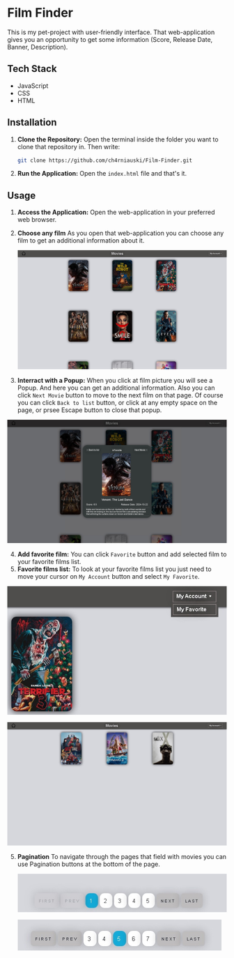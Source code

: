# Film Finder

This is my pet-project with user-friendly interface. That web-application gives you an opportunity to get some information (Score, Release Date, Banner, Description).

## Tech Stack

- JavaScript
- CSS
- HTML

## Installation

1. **Clone the Repository:** Open the terminal inside the folder you want to clone that repository in. Then write:

     ```bash
   git clone https://github.com/ch4rniauski/Film-Finder.git
2. **Run the Application:** Open the `index.html` file and that's it.

## Usage

1. **Access the Application:** Open the web-application in your preferred web browser.
2. **Choose any film** As you open that web-application you can choose any film to get an additional information about it.

   ![image](https://github.com/ch4rniauski/Film-Finder/blob/main/Screenshots/Start%20Page.jpg?raw=true)
   
3. **Interract with a Popup:** When you click at film picture you will see a Popup. And here you can get an additional information. Also you can click `Next Movie` button to move to the next film on that page. Of course you can click `Back to list` button, or click at any empty space on the page, or prsee Escape button to close that popup.
   
  ![image](https://github.com/ch4rniauski/Film-Finder/blob/main/Screenshots/Popup.jpg?raw=true)
  
4. **Add favorite film:** You can click `Favorite` button and add selected film to your favorite films list.
5. **Favorite films list:** To look at your favorite films list you just need to move your cursor on `My Account` button and select `My Favorite`.
   
  ![image](https://github.com/ch4rniauski/Film-Finder/blob/main/Screenshots/My%20Favorite.jpg?raw=true)
  
  ![image](https://github.com/ch4rniauski/Film-Finder/blob/main/Screenshots/My%20Favorite%20films%20list.jpg?raw=true)
  
5. **Pagination** To navigate through the pages that field with movies you can use Pagination buttons at the bottom of the page.
   
   ![image](https://github.com/ch4rniauski/Film-Finder/blob/main/Screenshots/Pagination1.jpg?raw=true)
   
   ![image](https://github.com/ch4rniauski/Film-Finder/blob/main/Screenshots/Pagination2.jpg?raw=true)

